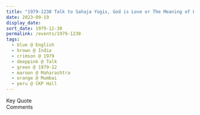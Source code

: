 ```yaml
---
title: "1979-1230 Talk to Sahaja Yogis, God is Love or The Meaning of Love Explained Along the Chakras, CKP Hall, Mumbai, Maharashtra, India"
date: 2023-09-19
display_date: 
sort_date: 1979-12-30
permalink: /events/1979-1230
tags:
  - blue @ English
  - brown @ India
  - crimson @ 1979
  - deeppink @ Talk
  - green @ 1979-12
  - maroon @ Maharashtra
  - orange @ Mumbai
  - peru @ CKP Hall
---
```


<wave-list>
  <list-title color="green" width="75">Key Quote</list-title>
  <list-item color="BlanchedAlmond"  width="200"></list-item>
  <list-item color="Lavender"></list-item>
  <list-item color="BlanchedAlmond"></list-item>
</wave-list>

<br>

<wave-list>
  <list-title color="green" width="75">Comments</list-title>
  <list-item color="BlanchedAlmond"  width="200"></list-item>
  <list-item color="Lavender"></list-item>
  <list-item color="BlanchedAlmond"></list-item>
</wave-list>